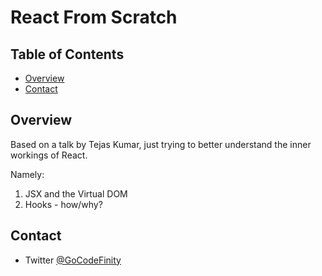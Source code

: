 # React From Scratch

<!-- TABLE OF CONTENTS -->

## Table of Contents

- [Overview](#overview)
- [Contact](#contact)

## Overview

Based on a talk by Tejas Kumar, just trying to better understand the inner workings of React.

Namely:

1. JSX and the Virtual DOM
2. Hooks - how/why?

## Contact

- Twitter [@GoCodeFinity](https://twitter.com/GoCodeFinity)
